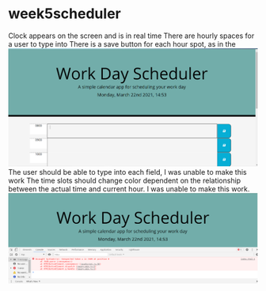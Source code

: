 # week5scheduler

Clock appears on the screen and is in real time
There are hourly spaces for a user to type into
There is a save button for each hour spot, as in the ![image](./hw/webpage.png)
The user should be able to type into each field, I was unable to make this work
The time slots should change color dependent on the relationship between the actual time and current hour.  I was unable to make this work.
![image](./hw/inspect.png)
